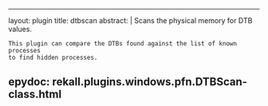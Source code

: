 
---
layout: plugin
title: dtbscan
abstract: |
    Scans the physical memory for DTB values.

    This plugin can compare the DTBs found against the list of known processes
    to find hidden processes.
    

epydoc: rekall.plugins.windows.pfn.DTBScan-class.html
---

